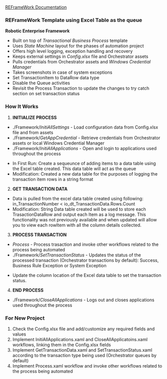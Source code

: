 [REFrameWork Documentation](https://github.com/UiPath/ReFrameWork/blob/master/Documentation/REFramework%20documentation.pdf)

### REFrameWork Template using Excel Table as the queue ###
**Robotic Enterprise Framework**

* Built on top of *Transactional Business Process* template
* Uses *State Machine* layout for the phases of automation project
* Offers high level logging, exception handling and recovery
* Keeps external settings in *Config.xlsx* file and Orchestrator assets
* Pulls credentials from Orchestrator assets and *Windows Credential Manager*
* Takes screenshots in case of system exceptions
* Set TransactionItem to DataRow data type
* Disable the Queue activities
* Revisit the Process Transaction to update the changes to try catch section on set transaction status


### How It Works ###

1. **INITIALIZE PROCESS**
 + ./Framework/*InitiAllSettings* - Load configuration data from Config.xlsx file and from assets
 + ./Framework/*GetAppCredential* - Retrieve credentials from Orchestrator assets or local Windows Credential Manager
 + ./Framework/*InitiAllApplications* - Open and login to applications used throughout the process
 - In First Run: Create a sequeunce of adding items to a data table using the Excel table created. This data table will act as the queue
 - Modification: Created a new data table for the purposes of logging the transaction item rows in a string format

2. **GET TRANSACTION DATA**
 - Data is pulled from the excel data table created using following: in_TransactionNumber < io_dt_TransactionData.Rows.Count
 - Modification: String Data table created will be used to store each TrasactionDataRow and output each Item as a log message. This functionality was not previously available and when updated will allow you to view each rowItem with all the column details collected.
 
3. **PROCESS TRANSACTION**
 + *Process* - Process trasaction and invoke other workflows related to the process being automated 
 + ./Framework/*SetTransactionStatus* - Updates the status of the processed transaction (Orchestrator transactions by default): Success, Business Rule Exception or System Exception
 - Update the column location of the Excel data table to set the transaction status.

4. **END PROCESS**
 + ./Framework/*CloseAllApplications* - Logs out and closes applications used throughout the process


### For New Project ###

1. Check the Config.xlsx file and add/customize any required fields and values
2. Implement InitiAllApplications.xaml and CloseAllApplicatoins.xaml workflows, linking them in the Config.xlsx fields
3. Implement GetTransactionData.xaml and SetTransactionStatus.xaml according to the transaction type being used (Orchestrator queues by default)
4. Implement Process.xaml workflow and invoke other workflows related to the process being automated

